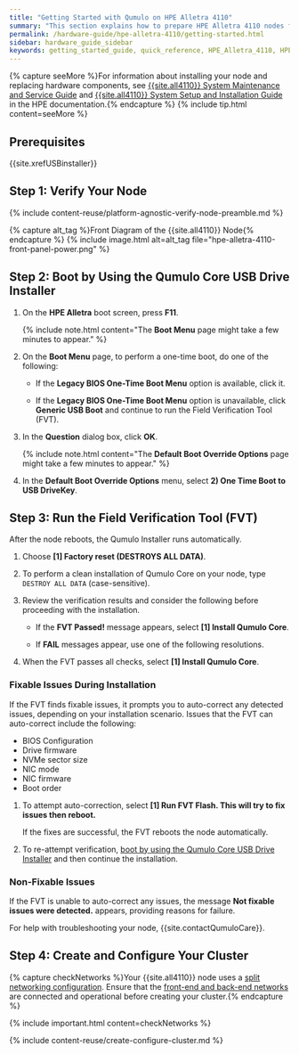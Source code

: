 ```yaml
---
title: "Getting Started with Qumulo on HPE Alletra 4110"
summary: "This section explains how to prepare HPE Alletra 4110 nodes for creating a Qumulo cluster. This guide is for system administrators, professional service providers, and colleagues in your organization who are responsible for installing and configuring server hardware."
permalink: /hardware-guide/hpe-alletra-4110/getting-started.html
sidebar: hardware_guide_sidebar
keywords: getting_started_guide, quick_reference, HPE_Alletra_4110, HPE, Alletra, 4110, verify_node, field_verification_tool, FVT
---
```


{% capture seeMore %}For information about installing your node and replacing hardware components, see [{{site.all4110}} System Maintenance and Service Guide](https://support.hpe.com/hpesc/public/docDisplay?docLocale=en_US&docId=sd00002471en_us) and [{{site.all4110}} System Setup and Installation Guide](https://support.hpe.com/hpesc/public/docDisplay?docLocale=en_US&docId=sd00002563en_us) in the HPE documentation.{% endcapture %}
{% include tip.html content=seeMore %}

## Prerequisites
{{site.xrefUSBinstaller}}

## Step 1: Verify Your Node

{% include content-reuse/platform-agnostic-verify-node-preamble.md %}

   {% capture alt_tag %}Front Diagram of the {{site.all4110}} Node{% endcapture %}
   {% include image.html alt=alt_tag file="hpe-alletra-4110-front-panel-power.png" %}

## Step 2: Boot by Using the Qumulo Core USB Drive Installer

1. On the **HPE Alletra** boot screen, press **F11**.

   {% include note.html content="The **Boot Menu** page might take a few minutes to appear." %}

1. On the **Boot Menu** page, to perform a one-time boot, do one of the following:

   * If the **Legacy BIOS One-Time Boot Menu** option is available, click it.

   * If the **Legacy BIOS One-Time Boot Menu** option is unavailable, click **Generic USB Boot** and continue to run the Field Verification Tool (FVT).

1. In the **Question** dialog box, click **OK**.

   {% include note.html content="The **Default Boot Override Options** page might take a few minutes to appear." %}

1. In the **Default Boot Override Options** menu, select **2) One Time Boot to USB DriveKey**.


## Step 3: Run the Field Verification Tool (FVT)

After the node reboots, the Qumulo Installer runs automatically.

1. Choose **[1] Factory reset (DESTROYS ALL DATA)**.

1. To perform a clean installation of Qumulo Core on your node, type `DESTROY ALL DATA` (case-sensitive).

1. Review the verification results and consider the following before proceeding with the installation.

   * If the **FVT Passed!** message appears, select **[1] Install Qumulo Core**.

   * If **FAIL** messages appear, use one of the following resolutions.

1. When the FVT passes all checks, select **[1] Install Qumulo Core**.


### Fixable Issues During Installation
If the FVT finds fixable issues, it prompts you to auto-correct any detected issues, depending on your installation scenario. Issues that the FVT can auto-correct include the following:

* BIOS Configuration
* Drive firmware
* NVMe sector size
* NIC mode
* NIC firmware
* Boot order

1. To attempt auto-correction, select **[1] Run FVT Flash. This will try to fix issues then reboot.**

   If the fixes are successful, the FVT reboots the node automatically.

1. To re-attempt verification, [boot by using the Qumulo Core USB Drive Installer](#step-2-boot-by-using-the-qumulo-core-usb-drive-installer) and then continue the installation.


### Non-Fixable Issues
If the FVT is unable to auto-correct any issues, the message **Not fixable issues were detected.** appears, providing reasons for failure.

For help with troubleshooting your node, {{site.contactQumuloCare}}.

   
## Step 4: Create and Configure Your Cluster
{% capture checkNetworks %}Your {{site.all4110}} node uses a [split networking configuration](wiring-nodes-networking-cluster.html). Ensure that the [front-end and back-end networks](wiring-nodes-networking-cluster.html#connecting-to-redundant-switches) are connected and operational before creating your cluster.{% endcapture %}

{% include important.html content=checkNetworks %}

{% include content-reuse/create-configure-cluster.md %}
